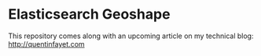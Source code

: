# Elasticsearch Geoshape

This repository comes along with an upcoming article on my technical blog: http://quentinfayet.com